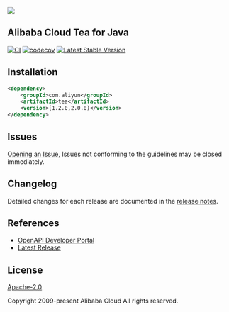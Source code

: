 
![](https://aliyunsdk-pages.alicdn.com/icons/AlibabaCloud.svg)

## Alibaba Cloud Tea for Java

[![CI](https://github.com/aliyun/tea-java/actions/workflows/ci.yml/badge.svg)](https://github.com/aliyun/tea-java/actions/workflows/ci.yml)
[![codecov](https://codecov.io/gh/aliyun/tea-java/branch/master/graph/badge.svg)](https://codecov.io/gh/aliyun/tea-java)
[![Latest Stable Version](https://img.shields.io/maven-central/v/com.aliyun/tea.svg?label=Maven%20Central)](https://search.maven.org/search?q=g:%22com.aliyun%22%20AND%20a:%22tea%22)

## Installation

```xml
<dependency>
    <groupId>com.aliyun</groupId>
    <artifactId>tea</artifactId>
    <version>[1.2.0,2.0.0)</version>
</dependency>
```

## Issues

[Opening an Issue](https://github.com/aliyun/tea-java/issues/new), Issues not conforming to the guidelines may be closed immediately.

## Changelog

Detailed changes for each release are documented in the [release notes](./ChangeLog.txt).

## References

* [OpenAPI Developer Portal](https://api.aliyun.com/)
* [Latest Release](https://github.com/aliyun/tea-java)

## License

[Apache-2.0](http://www.apache.org/licenses/LICENSE-2.0)

Copyright 2009-present Alibaba Cloud All rights reserved.

